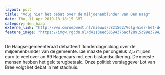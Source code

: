 ```yaml
---
layout: post
title: "Volg hier het debat over de miljoenenblunder van Den Haag"
date: Thu, 11 Apr 2019 13:18:15 GMT
category: den_haag
externe_link: "http://www.omroepwest.nl/nieuws/3821562/Volg-hier-het-debat-over-de-miljoenenblunder-van-Den-Haag"
feature_image: "https://imgw.rgcdn.nl/d4113eed51694376acf28915c99e3794/opener/3821567.jpg"
---
```


De Haagse gemeenteraad debatteert donderdagmiddag over de miljoenenblunder van de gemeente. Die maakte per ongeluk 2,5 miljoen euro te veel over an 69 Hagenaars met een bijstandsuitkering. De meeste mensen hebben het geld terugbetaald. Onze politiek verslaggever Lot van Bree volgt het debat in het stadhuis.
